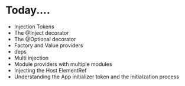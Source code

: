 # Today....

- Injection Tokens
- The @Inject decorator
- The @Optional decorator
- Factory and Value providers
- deps
- Multi injection
- Module providers with multiple modules
- Injecting the Host ElementRef
- Understanding the App initializer token and the 
initialzation process
